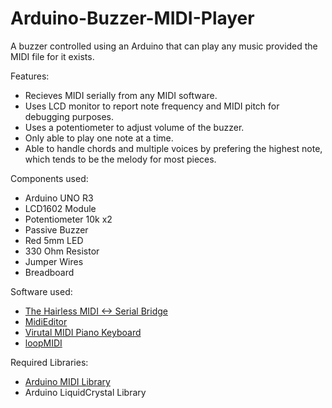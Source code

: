 # Arduino-Buzzer-MIDI-Player
A buzzer controlled using an Arduino that can play any music provided the MIDI file for it exists.

Features:
  - Recieves MIDI serially from any MIDI software.
  - Uses LCD monitor to report note frequency and MIDI pitch for debugging purposes.
  - Uses a potentiometer to adjust volume of the buzzer.
  - Only able to play one note at a time.
  - Able to handle chords and multiple voices by prefering the highest note, which tends to be the melody for most pieces.

Components used:
  - Arduino UNO R3
  - LCD1602 Module
  - Potentiometer 10k x2
  - Passive Buzzer
  - Red 5mm LED
  - 330 Ohm Resistor
  - Jumper Wires
  - Breadboard

Software used:
  - [The Hairless MIDI <-> Serial Bridge](https://projectgus.github.io/hairless-midiserial/)
  - [MidiEditor](https://www.midieditor.org/)
  - [Virutal MIDI Piano Keyboard](https://vmpk.sourceforge.io/)
  - [loopMIDI](https://www.tobias-erichsen.de/software/loopmidi.html)

Required Libraries:
  - [Arduino MIDI Library](https://github.com/FortySevenEffects/arduino_midi_library)
  - Arduino LiquidCrystal Library


